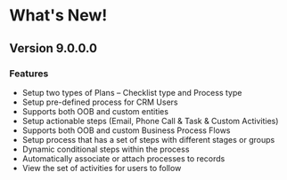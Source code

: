 # What's New!

## Version 9.0.0.0

### Features

* Setup two types of Plans – Checklist type and Process type &#x20;
* Setup pre-defined process for CRM Users
* Supports both OOB and custom entities
* Setup actionable steps (Email, Phone Call & Task & Custom Activities)&#x20;
* Supports both OOB and custom Business Process Flows
* Setup process that has a set of steps with different stages or groups
* Dynamic conditional steps within the process
* Automatically associate or attach processes to records
* View the set of activities for users to follow
